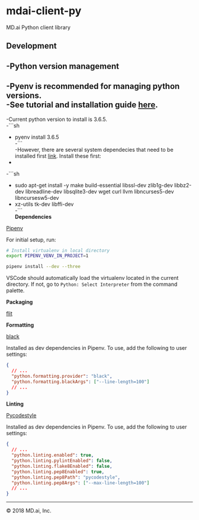 # mdai-client-py

MD.ai Python client library

## Development

-**Python version management** 
-	
-Pyenv is recommended for managing python versions. 	
-See tutorial and installation guide [here](https://amaral.northwestern.edu/resources/guides/pyenv-tutorial). 	
-	
-Current python version to install is 3.6.5. 	
-```sh	
-  pyenv install 3.6.5	
-```	
-However, there are several system dependecies that need to be installed first [link](https://github.com/pyenv/pyenv/wiki/common-build-problems). Install these first: 	
-	
-```sh 	
-  sudo apt-get install -y make build-essential libssl-dev zlib1g-dev libbz2-dev libreadline-dev libsqlite3-dev wget curl llvm libncurses5-dev libncursesw5-dev 	
-  xz-utils tk-dev libffi-dev	
-``` 	
**Dependencies**

[Pipenv](https://docs.pipenv.org)

For initial setup, run:

```sh
# Install virtualenv in local directory
export PIPENV_VENV_IN_PROJECT=1

pipenv install --dev --three
```

VSCode should automatically load the virtualenv located in the current directory. If not, go to `Python: Select Interpreter` from the command palette.

**Packaging**

[flit](https://flit.readthedocs.io/en/latest/)

**Formatting**

[black](https://github.com/ambv/black)

Installed as dev dependencies in Pipenv. To use, add the following to user settings:

```json
{
  // ...
  "python.formatting.provider": "black",
  "python.formatting.blackArgs": ["--line-length=100"]
  // ...
}
```

**Linting**

[Pycodestyle](http://pycodestyle.pycqa.org/en/latest/)

Installed as dev dependencies in Pipenv. To use, add the following to user settings:

```json
{
  // ...
  "python.linting.enabled": true,
  "python.linting.pylintEnabled": false,
  "python.linting.flake8Enabled": false,
  "python.linting.pep8Enabled": true,
  "python.linting.pep8Path": "pycodestyle",
  "python.linting.pep8Args": ["--max-line-length=100"]
  // ...
}
```

---

&copy; 2018 MD.ai, Inc.
